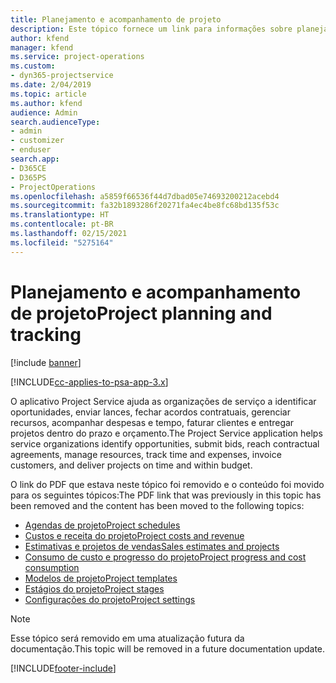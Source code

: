 ```yaml
---
title: Planejamento e acompanhamento de projeto
description: Este tópico fornece um link para informações sobre planejamento e acompanhamento no Project Service Automation.
author: kfend
manager: kfend
ms.service: project-operations
ms.custom:
- dyn365-projectservice
ms.date: 2/04/2019
ms.topic: article
ms.author: kfend
audience: Admin
search.audienceType:
- admin
- customizer
- enduser
search.app:
- D365CE
- D365PS
- ProjectOperations
ms.openlocfilehash: a5859f66536f44d7dbad05e74693200212acebd4
ms.sourcegitcommit: fa32b1893286f20271fa4ec4be8fc68bd135f53c
ms.translationtype: HT
ms.contentlocale: pt-BR
ms.lasthandoff: 02/15/2021
ms.locfileid: "5275164"
---
```

# <a name="project-planning-and-tracking"></a><span data-ttu-id="30ec0-103">Planejamento e acompanhamento de projeto</span><span class="sxs-lookup"><span data-stu-id="30ec0-103">Project planning and tracking</span></span>

[!include [banner](../../includes/psa-now-project-operations.md)]

[!INCLUDE[cc-applies-to-psa-app-3.x](../../includes/cc-applies-to-psa-app-3x.md)]

<span data-ttu-id="30ec0-104">O aplicativo Project Service ajuda as organizações de serviço a identificar oportunidades, enviar lances, fechar acordos contratuais, gerenciar recursos, acompanhar despesas e tempo, faturar clientes e entregar projetos dentro do prazo e orçamento.</span><span class="sxs-lookup"><span data-stu-id="30ec0-104">The Project Service application helps service organizations identify opportunities, submit bids, reach contractual agreements, manage resources, track time and expenses, invoice customers, and deliver projects on time and within budget.</span></span> 

<span data-ttu-id="30ec0-105">O link do PDF que estava neste tópico foi removido e o conteúdo foi movido para os seguintes tópicos:</span><span class="sxs-lookup"><span data-stu-id="30ec0-105">The PDF link that was previously in this topic has been removed and the content has been moved to the following topics:</span></span>

- [<span data-ttu-id="30ec0-106">Agendas de projeto</span><span class="sxs-lookup"><span data-stu-id="30ec0-106">Project schedules</span></span>](../project-creating.md)
- [<span data-ttu-id="30ec0-107">Custos e receita do projeto</span><span class="sxs-lookup"><span data-stu-id="30ec0-107">Project costs and revenue</span></span>](../project-estimating.md)
- [<span data-ttu-id="30ec0-108">Estimativas e projetos de vendas</span><span class="sxs-lookup"><span data-stu-id="30ec0-108">Sales estimates and projects</span></span>](../project-leveraging.md)
- [<span data-ttu-id="30ec0-109">Consumo de custo e progresso do projeto</span><span class="sxs-lookup"><span data-stu-id="30ec0-109">Project progress and cost consumption</span></span>](../project-tracking.md)
- [<span data-ttu-id="30ec0-110">Modelos de projeto</span><span class="sxs-lookup"><span data-stu-id="30ec0-110">Project templates</span></span>](../project-templates.md)
- [<span data-ttu-id="30ec0-111">Estágios do projeto</span><span class="sxs-lookup"><span data-stu-id="30ec0-111">Project stages</span></span>](../project-stages.md)
- [<span data-ttu-id="30ec0-112">Configurações do projeto</span><span class="sxs-lookup"><span data-stu-id="30ec0-112">Project settings</span></span>](../project-settings.md)

> [!NOTE]
> <span data-ttu-id="30ec0-113">Esse tópico será removido em uma atualização futura da documentação.</span><span class="sxs-lookup"><span data-stu-id="30ec0-113">This topic will be removed in a future documentation update.</span></span> 


[!INCLUDE[footer-include](../../includes/footer-banner.md)]